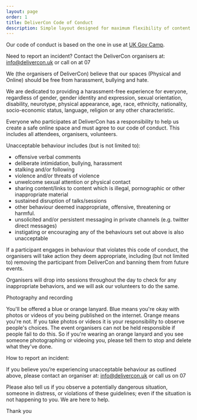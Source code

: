 ```yaml
---
layout: page
order: 1
title: DeliverCon Code of Conduct
description: Simple layout designed for maximum flexibility of content.
---
```


Our code of conduct is based on the one in use at [UK Gov Camp](https://www.ukgovcamp.com/code-of-conduct/).

Need to report an incident? Contact the DeliverCon organisers at: info@delivercon.uk or call on at 07


We (the organisers of DeliverCon) believe that our spaces (Physical and Online) should be free from harassment, bullying and hate. 

We are dedicated to providing a harassment-free experience for everyone, regardless of gender, gender identity and expression, sexual orientation, disability, neurotype, physical appearance, age, race, ethnicity, nationality, socio-economic status, language, religion or any other characteristic. 

Everyone who participates at DeliverCon has a responsibility to help us create a safe online space and must agree to our code of conduct. This includes all attendees, organisers, volunteers. 

Unacceptable behaviour includes (but is not limited to):
- offensive verbal comments
- deliberate intimidation, bullying, harassment 
- stalking and/or following 
- violence and/or threats of violence
- unwelcome sexual attention or physical contact 
- sharing content/links to content which is illegal, pornographic or other inappropriate material 
- sustained disruption of talks/sessions 
- other behaviour deemed inappropriate, offensive, threatening or harmful. 
- unsolicited and/or persistent messaging in private channels (e.g. twitter direct messages)
- instigating or encouraging any of the behaviours set out above is also unacceptable 

If a participant engages in behaviour that violates this code of conduct, the organisers will take action they deem appropriate, including (but not limited to) removing the participant from DeliverCon and banning them from future events. 

Organisers will drop into sessions throughout the day to check for any inappropriate behaviors, and we will ask our volunteers to do the same. 

Photography and recording

You'll be offered a blue or orange lanyard. Blue means you're okay with photos or videos of you being published on the internet. Orange means you're not. If you take photos or videos it is your responsibility to observe people's choices. The event organisers can not be held responsible if people fail to do this. So if you're wearing an orange lanyard and you see someone photographing or videoing you, please tell them to stop and delete what they've done. 

How to report an incident: 

If you believe you’re experiencing unacceptable behaviour as outlined above, please contact an organiser at: info@delivercon.uk or call us on 07


Please also tell us if you observe a potentially dangerous situation, someone in distress, or violations of these guidelines; even if the situation is not happening to you. We are here to help. 

Thank you
